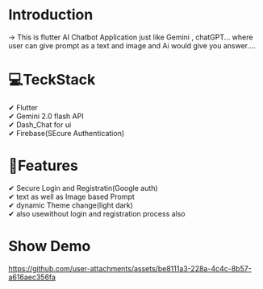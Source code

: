 # Introduction
-> This is flutter AI Chatbot Application just like Gemini , chatGPT... where user can give prompt as a text and image and Ai would give you answer....

# 💻TeckStack
✔ Flutter<br>
✔ Gemini 2.0 flash API<br>
✔ Dash_Chat for ui<br>
✔ Firebase(SEcure Authentication)<br>

# 🎯Features
✔ Secure Login and Registratin(Google auth)<br>
✔ text as well as Image based Prompt<br>
✔ dynamic Theme change(light dark)<br>
✔ also usewithout login and registration process also<br>

# Show Demo

https://github.com/user-attachments/assets/be8111a3-228a-4c4c-8b57-a616aec356fa


